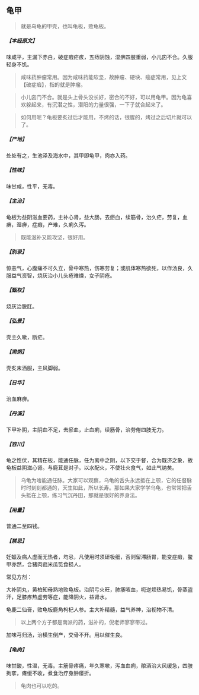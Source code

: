 ## 龟甲

> 就是乌龟的甲壳，也叫龟板，败龟板。

##### 【本经原文】
味咸平，主漏下赤白，破症瘕疟痎，五痔阴蚀，湿痹四肢重弱，小儿囟不合。久服轻身不饥。

> 咸味药肿瘤常用。因为咸味药能软坚，故肿瘤、硬块、癌症常用，见上文【破症瘕】，指的就是肿瘤。

> 小儿囟门不合。就是头上骨头没长好，密合的不好，可以用龟甲。因为龟喜欢躲起来，有沉潜之性，潜阳的力量很强，一下子就合起来了。

> 如何用呢？龟板要炙过后才能用，不烤的话，很腥的，烤过之后切片就可以了。

##### 【产地】
处处有之，生池泽及海水中，其甲即龟甲，肉亦入药。
##### 【性味】
味甘咸，性平，无毒。
##### 【主治】
龟板为益阴滋血要药，主补心肾，益大肠，去瘀血，续筋骨，治久疟，劳复，血痹，湿痹，症瘕，产难，久痢久泻。

> 既能滋补又能攻坚，很好用。

##### 【别录】
惊恚气，心腹痛不可久立，骨中寒热，伤寒劳复；或肌体寒热欲死，以作汤良，久服益气资智，烧灰治小儿头疮难燥，女子阴疮。
##### 【甄权】
烧灰治脱肛。
##### 【弘景】
壳主久嗽，断疟。
##### 【肃炳】
壳炙末酒服，主风脚弱。
##### 【日华】
治血麻痹。
##### 【丹溪】
下甲补阴，主阴血不足，去瘀血，止血痢，续筋骨，治劳倦四肢无力。
##### 【容川】
龟之性伏，其精在板，能通任脉，任为离中之阴，以下交于督，合为既济之象，故
龟板益阴滋心肾。与鹿茸是对子。以水配火，不使壮火食气，如此气纳矣。

> 乌龟为啥能通任脉。大家可以观察，乌龟的舌头永远抵在上颚，它的任督脉时时刻刻都通的，天生如此，所以长寿。那如果大家学学乌龟，也常常把舌头抵在上颚，练习气沉丹田，那就是很好的养身法。

##### 【用量】
普通二至四钱。
##### 【禁忌】
妊娠及病人虚而无热者，均忌，凡使用时须研极细，否则留滞肠胃，能变症瘕，鳖甲亦然，合猪肉菰米瓜笕食损人。

常见方剂：

大补阴丸，黄柏知母熟地败龟板。治阴亏火旺，肺痿咳血，呃逆烦热易饥，骨蒸盗汗，足膝疼热虚劳等症，能降阴火，益肾水。

龟鹿二仙膏，败龟板鹿角枸杞人参。主大补精髓，益气养神，治视物不清。

> 以上两个方子都是南派的药，滋补的，倪老师寥寥带过。

加味芎归汤，治横生倒产，交骨不开。用以催生良。
##### 【龟肉】
味甘酸，性温，无毒。主筋骨疼痛，年久寒嗽，泻血血痢，酿酒治大风缓急，四肢拘挛，瘫缓不收，煮食治疗身肿痿折。

> 龟肉也可以吃的。